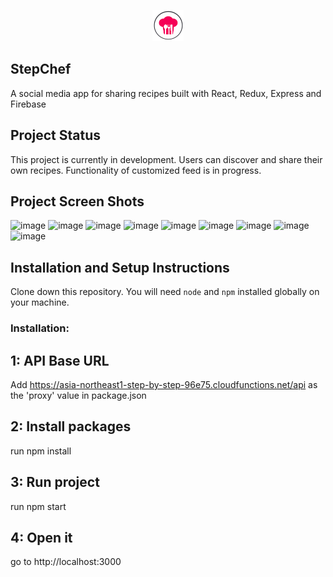 <p align="center"> 
<img src="https://github.com/JulianaThayil/Step-by-step/blob/master/public/tablogo.png" width="50px" height="50px"> </img>
</p>

## StepChef 
A social media app for sharing recipes built with React, Redux, Express and Firebase

## Project Status

This project is currently in development. Users can discover and share their own recipes. Functionality of customized feed is in progress.

## Project Screen Shots
![image](https://drive.google.com/uc?export=view&id=1bCV-D4m6FfHVDGw_Zg97KntmmMjPZRYo)
![image](https://drive.google.com/uc?export=view&id=15fh3as5k_0eIA-1XFfCEsZpmApiynGD4)
![image](https://drive.google.com/uc?export=view&id=1xEdx8_rqPbbmBCVLbe5cpR5E9jwomjw_)
![image](https://drive.google.com/uc?export=view&id=1bCV-D4m6FfHVDGw_Zg97KntmmMjPZRYo)
![image](https://drive.google.com/uc?export=view&id=1bCV-D4m6FfHVDGw_Zg97KntmmMjPZRYo)
![image](https://drive.google.com/uc?export=view&id=1bCV-D4m6FfHVDGw_Zg97KntmmMjPZRYo)
![image](https://drive.google.com/uc?export=view&id=1bCV-D4m6FfHVDGw_Zg97KntmmMjPZRYo)
![image](https://drive.google.com/uc?export=view&id=1bCV-D4m6FfHVDGw_Zg97KntmmMjPZRYo)
![image](https://drive.google.com/uc?export=view&id=1bCV-D4m6FfHVDGw_Zg97KntmmMjPZRYo)


## Installation and Setup Instructions

Clone down this repository. You will need `node` and `npm` installed globally on your machine.  

### Installation:

## 1: API Base URL
Add https://asia-northeast1-step-by-step-96e75.cloudfunctions.net/api as the 'proxy' value in package.json

## 2: Install packages
run npm install

## 3: Run project
run  npm start

## 4: Open it
go to http://localhost:3000

